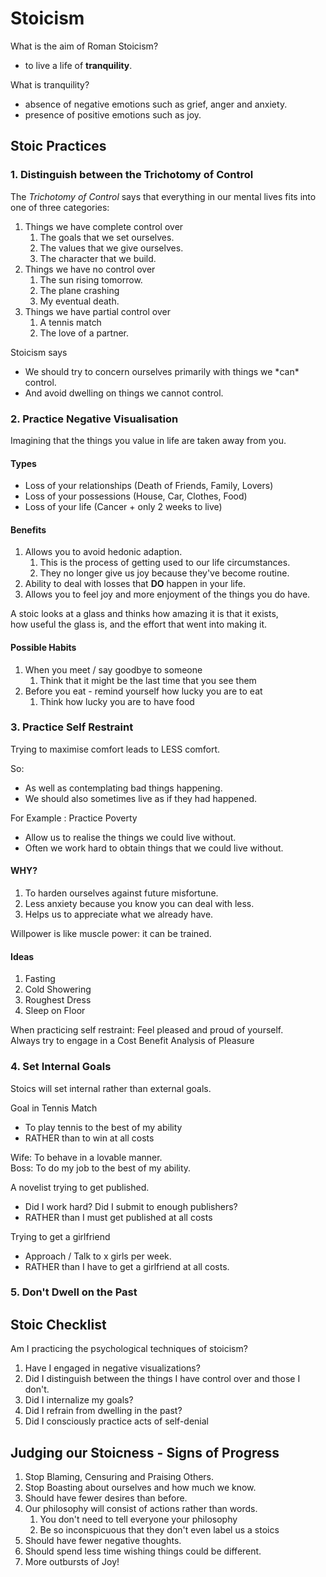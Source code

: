 # Stoicism

What is the aim of Roman Stoicism?

* to live a life of **tranquility**.

What is tranquility?

* absence of negative emotions such as grief, anger and anxiety.
* presence of positive emotions such as joy.

## Stoic Practices

### 1. Distinguish between the Trichotomy of Control

The _Trichotomy of Control_ says that everything in our mental lives fits into one of three categories:

1. Things we have complete control over
   1. The goals that we set ourselves.
   2. The values that we give ourselves.
   3. The character that we build.
2. Things we have no control over
   1. The sun rising tomorrow.
   2. The plane crashing
   3. My eventual death.
3. Things we have partial control over
   1. A tennis match
   2. The love of a partner.

Stoicism says

* We should try to concern ourselves primarily with things we \*can\* control.
* And avoid dwelling on things we cannot control.

### 2. Practice Negative Visualisation

Imagining that the things you value in life are taken away from you.

#### Types

* Loss of your relationships \(Death of Friends, Family, Lovers\)
* Loss of your possessions \(House, Car, Clothes, Food\)
* Loss of your life \(Cancer + only 2 weeks to live\)

#### Benefits

1. Allows you to avoid hedonic adaption.
   1. This is the process of getting used to our life circumstances.
   2. They no longer give us joy because they've become routine.
2. Ability to deal with losses that **DO** happen in your life.
3. Allows you to feel joy and more enjoyment of the things you do have.

A stoic looks at a glass and thinks how amazing it is that it exists,  
how useful the glass is, and the effort that went into making it.

#### Possible Habits

1. When you meet / say goodbye to someone
   1. Think that it might be the last time that you see them
2. Before you eat - remind yourself how lucky you are to eat
   1. Think how lucky you are to have food

### 3. Practice Self Restraint

Trying to maximise comfort leads to LESS comfort.

So:

* As well as contemplating bad things happening.
* We should also sometimes live as if they had happened.

For Example : Practice Poverty

* Allow us to realise the things we could live without.
* Often we work hard to obtain things that we could live without.

#### WHY?

1. To harden ourselves against future misfortune.
2. Less anxiety because you know you can deal with less.
3. Helps us to appreciate what we already have.

Willpower is like muscle power: it can be trained.

#### Ideas

1. Fasting
2. Cold Showering
3. Roughest Dress
4. Sleep on Floor

When practicing self restraint: Feel pleased and proud of yourself.  
Always try to engage in a Cost Benefit Analysis of Pleasure

### 4. Set Internal Goals

Stoics will set internal rather than external goals.

Goal in Tennis Match

* To play tennis to the best of my ability
* RATHER than to win at all costs

Wife: To behave in a lovable manner.  
Boss: To do my job to the best of my ability.

A novelist trying to get published.

* Did I work hard? Did I submit to enough publishers?
* RATHER than I must get published at all costs

Trying to get a girlfriend

* Approach / Talk to x girls per week.
* RATHER than I have to get a girlfriend at all costs.



### 5. Don't Dwell on the Past

## Stoic Checklist

Am I practicing the psychological techniques of stoicism?

1. Have I engaged in negative visualizations?
2. Did I distinguish between the things I have control over and those I don't.
3. Did I internalize my goals?
4. Did I refrain from dwelling in the past?
5. Did I consciously practice acts of self-denial

## Judging our Stoicness - Signs of Progress

1. Stop Blaming, Censuring and Praising Others.
2. Stop Boasting about ourselves and how much we know.
3. Should have fewer desires than before.
4. Our philosophy will consist of actions rather than words.
   1. You don't need to tell everyone your philosophy
   2. Be so inconspicuous that they don't even label us a stoics
5. Should have fewer negative thoughts.
6. Should spend less time wishing things could be different.
7. More outbursts of Joy!

### 



